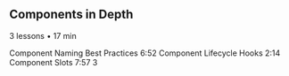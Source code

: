 ## Components in Depth

3 lessons • 17 min

Component Naming Best Practices
6:52
Component Lifecycle Hooks
2:14
Component Slots
7:57
3